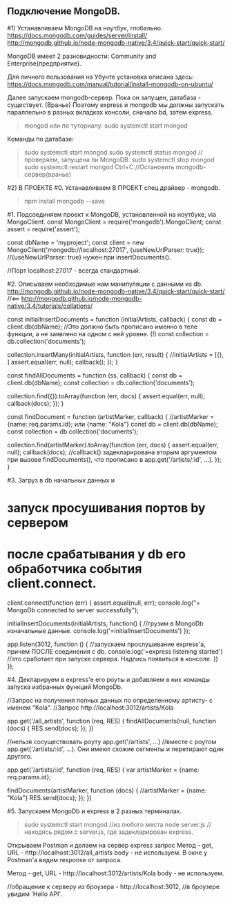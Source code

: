 ## Подключение MongoDB.

#1) Устанавливаем MongoDB на ноутбук, глобально.
https://docs.mongodb.com/guides/server/install/
http://mongodb.github.io/node-mongodb-native/3.4/quick-start/quick-start/

MongoDB имеет 2 разновидности: Community and Enterprise(предприятие).

Для личного пользования на Убунте установка описана здесь:
  https://docs.mongodb.com/manual/tutorial/install-mongodb-on-ubuntu/

Далее запускаем mongodb-сервер. Пока он запущен, датабаза - существует. (Вранье)
Поэтому express и mongodb мы должны запускать параллельно в разных вкладках консоли,
сначало bd, затем express.

>mongod
или по туториалу:
>sudo systemctl start mongod

Команды по датабазе:
> sudo systemctl start mongod
> sudo systemctl status mongod       //проверяем, запущена ли MongoDB.
> sudo systemctl stop mongod
> sudo systemctl restart mongod
> Ctrl+C          //Остановить mongodb-сервер(вранье)



#2) В ПРОЕКТЕ
#0. Устанавливаем В ПРОЕКТ спец драйвер - mongodb.
>npm install mongodb --save


#1. Подсоединяем проект к MongoDB, установленной на ноутбуке, via MongoClient.
const MongoClient = require('mongodb').MongoClient;
const assert = require('assert');

const dbName = 'myproject';
const client = new MongoClient('mongodb://localhost:27017', {useNewUrlParser: true});  //{useNewUrlParser: true} нужен при insertDocuments().

//Порт localhost:27017 - всегда стандартный.

#2. Описываем необходимые нам манипуляции с данными из db.
http://mongodb.github.io/node-mongodb-native/3.4/quick-start/quick-start/   //<==
http://mongodb.github.io/node-mongodb-native/3.4/tutorials/collations/

const initialInsertDocuments = function (initialArtists, callback) {
  const db = client.db(dbName);         //Это должно быть прописано именно в теле функции, а не заявлено на одном с ней уровне. (!)
  const collection = db.collection('documents');

  collection.insertMany(initialArtists, function (err, result) {     //initialArtists = [{}, ]
    assert.equal(err, null);
    callback();
  });
}

const findAllDocuments = function (ss, callback) {
  const db = client.db(dbName);
  const collection = db.collection('documents');

  collection.find({}).toArray(function (err, docs) {
    assert.equal(err, null);
    callback(docs);
  });
}

const findDocument = function (artistMarker, callback) {          //artistMarker = {name: req.params.id}; или {name: "Kola"}
  const db = client.db(dbName);  
  const collection = db.collection('documents');

  collection.find(artistMarker).toArray(function (err, docs) {
    assert.equal(err, null);
    callback(docs);    //callback() задекларирована вторым аргументом при вызове findDocuments(), что прописано в app.get('/artists/:id', ...).
  });
}




#3. Загруз в db начальных данных и 
# запуск просушивания портов by сервером 
# после срабатывания у db его обработчика события client.connect.

client.connect(function (err) {
  assert.equal(null, err);
  console.log("= MongoDb connected to server successfully");

  initialInsertDocuments(initialArtists, function() {      //грузим в MongoDb изначальные данные.
    console.log('=initialInsertDocuments')
  });

  app.listen(3012, function () {                   //запускаем прослушивание express'a, причем ПОСЛЕ соединения с db.
    console.log('=express listening started')      //это сработает при запуске сервера. Надпись появиться в консоле.
  })  
});



#4. Декларируем в express'e его роуты и добавляем в них команды запуска избранных функций MongoDb.

//Запрос на получения полных данных по определенному артисту- с именем "Kola".
//Запрос http://localhost:3012/artists/Kola

app.get('/all_artists', function (req, RES) {
  findAllDocuments(null, function (docs) {
  RES.send(docs);
  });
})

//нельзя сосуществовать роуту app.get('/artists', ...) 
//вместе с роутом app.get('/artists/:id', ...). Они имеют схожие сегменты и перетирают один другого.

app.get('/artists/:id', function (req, RES) {
  var artistMarker = {name: req.params.id};

  findDocuments(artistMarker, function (docs) {      //artistMarker = {name: "Kola"}
    RES.send(docs);
  });
})




#5. Запускаем MongoDb и express в 2 разных терминалах.
>sudo systemctl start mongod    //из любого места
>node server.js                 //находясь рядом с server.js, где задекларирован express.

Открываем Postman и делаем на сервер express запрос
Метод - get,
URL - http://localhost:3012/all_artists
body - не используем.
В окне у Postman'a видим response от запроса.

Метод - get,
URL - http://localhost:3012/artists/Kola
body - не используем.

//обращение к серверу из броузера -  http://localhost:3012, 
//в броузере увидим 'Hello API'.









